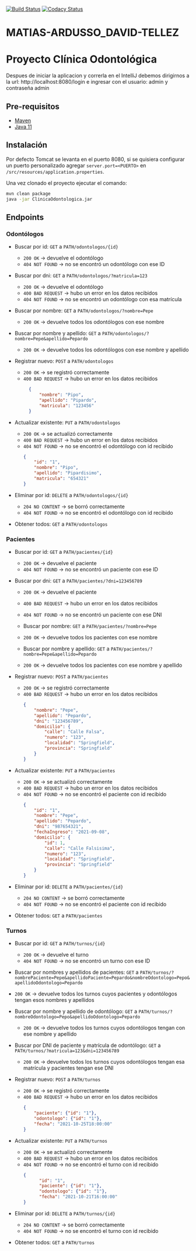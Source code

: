 [![Build Status][build-shield]][build-url]
[![Codacy Status][codacy-shield]][codacy-url]
# MATIAS-ARDUSSO_DAVID-TELLEZ
# Proyecto Clínica Odontológica

Despues de iniciar la aplicacion y correrla en el IntelliJ debemos dirigirnos a la url: http://localhost:8080/login e ingresar con el usuario: admin y contraseña admin


## Pre-requisitos
-  [Maven](https://maven.apache.org/download.cgi)
-  [Java 11](https://www.oracle.com/java/technologies/downloads/#java11)

## Instalación
Por defecto Tomcat se levanta en el puerto 8080, si se quisiera configurar un puerto personalizado agregar `server.port=<PUERTO>`
en `/src/resources/application.properties`.

Una vez clonado el proyecto ejecutar el comando:
```bash
mvn clean package
java -jar ClinicaOdontologica.jar
```

## Endpoints
### Odontólogos

-  Buscar por id: `GET` a `PATH/odontologos/{id}`
    -  `200 OK` → devuelve el odontólogo
    -  `404 NOT FOUND` → no se encontró un odontólogo con ese ID

-  Buscar por dni: `GET` a `PATH/odontologos/?matricula=123`
    -  `200 OK` → devuelve el odontólogo
    -  `400 BAD REQUEST` → hubo un error en los datos recibidos
    -  `404 NOT FOUND` → no se encontró un odontólogo con esa matrícula

-  Buscar por nombre: `GET` a `PATH/odontologos/?nombre=Pepe`
    -  `200 OK` → devuelve todos los odontólogos con ese nombre
  
-  Buscar por nombre y apellido: `GET` a `PATH/odontologos/?nombre=Pepe&apellido=Pepardo`
    -  `200 OK` → devuelve todos los odontólogos con ese nombre y apellido

-  Registrar nuevo: `POST` a `PATH/odontologos`
    -  `200 OK` → se registró correctamente
    -  `400 BAD REQUEST` → hubo un error en los datos recibidos
          ```json
            {
                "nombre": "Pipo",
                "apellido": "Pipardo",
                "matricula": "123456"
            }
          ```
        
-  Actualizar existente: `PUT` a `PATH/odontologos`
    -  `200 OK` → se actualizó correctamente
    -  `400 BAD REQUEST` → hubo un error en los datos recibidos
    -  `404 NOT FOUND` → no se encontró el odontólogo con id recibido
          ```json
          {
              "id": "1",
              "nombre": "Pipo",
              "apellido": "Pipardisimo",
              "matricula": "654321"
          }
          ```
        
-  Eliminar por id: `DELETE` a `PATH/odontologos/{id}`
    -  `204 NO CONTENT` → se borró correctamente
    -  `404 NOT FOUND` → no se encontró el odontólogo con id recibido


-  Obtener todos: `GET` a `PATH/odontologos`
  
### Pacientes

-  Buscar por id: `GET` a `PATH/pacientes/{id}`
    -  `200 OK` → devuelve el paciente
    -  `404 NOT FOUND` → no se encontró un paciente con ese ID


- Buscar por dni: `GET` a `PATH/pacientes/?dni=123456789`
    - `200 OK` → devuelve el paciente
    - `400 BAD REQUEST` → hubo un error en los datos recibidos
    - `404 NOT FOUND` → no se encontró un paciente con ese DNI
      
    - Buscar por nombre: `GET` a `PATH/pacientes/?nombre=Pepe`
    - `200 OK` → devuelve todos los pacientes con ese nombre
    -  Buscar por nombre y apellido: `GET` a `PATH/pacientes/?nombre=Pepe&apellido=Pepardo`
    -  `200 OK` → devuelve todos los pacientes con ese nombre y apellido

-  Registrar nuevo: `POST` a `PATH/pacientes`
    -  `200 OK` → se registró correctamente
    -  `400 BAD REQUEST` → hubo un error en los datos recibidos
        ```json
        {
            "nombre": "Pepe",
            "apellido": "Pepardo",
            "dni": "123456789",
            "domicilio": {
                "calle": "Calle Falsa",
                "numero": "123",
                "localidad": "Springfield",
                "provincia": "Springfield"
            }
        }
        ```
    
-  Actualizar existente: `PUT` a `PATH/pacientes`
    -  `200 OK` → se actualizó correctamente
    -  `400 BAD REQUEST` → hubo un error en los datos recibidos
    -  `404 NOT FOUND` → no se encontró el paciente con id recibido
        ```json
        {
            "id": "1",
            "nombre": "Pepe",
            "apellido": "Pepardo",
            "dni": "987654321",
            "fechaIngreso": "2021-09-08",
            "domicilio": {
                "id": 1,
                "calle": "Calle Falsisima",
                "numero": "123",
                "localidad": "Springfield",
                "provincia": "Springfield"
            }
        }
        ```
    
-  Eliminar por id: `DELETE` a `PATH/pacientes/{id}`
    -  `204 NO CONTENT` → se borró correctamente
    -  `404 NOT FOUND` → no se encontró el paciente con id recibido


-  Obtener todos: `GET` a `PATH/pacientes`
  
### Turnos
    
-  Buscar por id: `GET` a `PATH/turnos/{id}`
    -  `200 OK` → devuelve el turno
    -  `404 NOT FOUND` → no se encontró un turno con ese ID
  
-  Buscar por nombres y apellidos de pacientes: `GET` a `PATH/turnos/?nombrePaciente=Pepe&apellidoPaciente=Pepardo&nombreOdontologo=Pepo&apellidoOdontologo=Pepardo`
  -  `200 OK` → devuelve todos los turnos cuyos pacientes y odontólogos tengan esos nombres y apellidos
  
-  Buscar por nombre y apellido de odontólogo: `GET` a `PATH/turnos/?nombreOdontologo=Pepo&apellidoOdontologo=Pepardo`
    -  `200 OK` → devuelve todos los turnos cuyos odontólogos tengan con ese nombre y apellido

-  Buscar por DNI de paciente y matrícula de odontólogo: `GET` a `PATH/turnos/?matricula=123&dni=123456789`
    -  `200 OK` → devuelve todos los turnos cuyos odontólogos tengan esa matrícula y pacientes tengan ese DNI

-  Registrar nuevo: `POST` a `PATH/turnos`
    -  `200 OK` → se registró correctamente
    -  `400 BAD REQUEST` → hubo un error en los datos recibidos
        ```json
        {
            "paciente": {"id": "1"},
            "odontologo": {"id": "1"},
            "fecha": "2021-10-25T18:00:00"
        }
        ```

-  Actualizar existente: `PUT` a `PATH/turnos`
    -  `200 OK` → se actualizó correctamente
    -  `400 BAD REQUEST` → hubo un error en los datos recibidos
    -  `404 NOT FOUND` → no se encontró el turno con id recibido
        ```json
        {
              "id": "1",
              "paciente": {"id": "1"},
              "odontologo": {"id": "1"},
              "fecha": "2021-10-21T16:00:00"
        }
        ```
    
-  Eliminar por id: `DELETE` a `PATH/turnos/{id}`
    -  `204 NO CONTENT` → se borró correctamente
    -  `404 NOT FOUND` → no se encontró el turno con id recibido


-  Obtener todos: `GET` a `PATH/turnos`


[build-shield]: https://api.travis-ci.com/valva-ro/CTD-BE1-proyecto-integrador.svg?branch=main
[build-url]: https://travis-ci.com/github/valva-ro/CTD-BE1-proyecto-integrador
[codacy-shield]: https://app.codacy.com/project/badge/Grade/bb34433eee9c4d99b800c7280768fc9b
[codacy-url]: https://www.codacy.com/gh/valva-ro/CTD-BE1-proyecto-integrador/dashboard?utm_source=github.com&amp;utm_medium=referral&amp;utm_content=valva-ro/CTD-BE1-proyecto-integrador&amp;utm_campaign=Badge_Grade